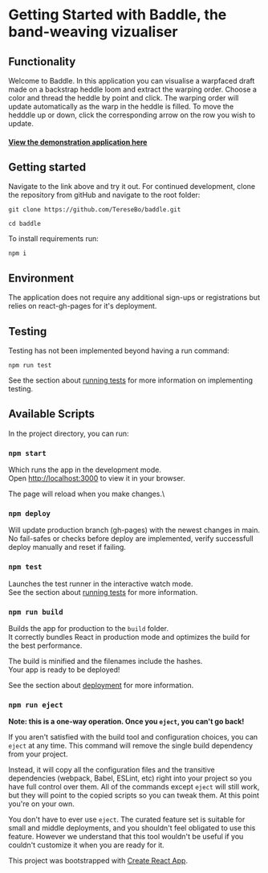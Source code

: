 # Getting Started with Baddle, the band-weaving vizualiser

## Functionality
Welcome to Baddle. In this application you can visualise a warpfaced draft made on a backstrap heddle loom and extract the warping order. Choose a color and thread the heddle by point and click. The warping order will update automatically as the warp in the heddle is filled. To move the hedddle up or down, click the corresponding arrow on the row you wish to update. 

#### [View the demonstration application here](https://teresebo.github.io/baddle/)

## Getting started
Navigate to the link above and try it out. 
For continued development, clone the repository from gitHub and navigate to the root folder:  

```git clone https://github.com/TereseBo/baddle.git```  

```cd baddle```  

To install requirements run:  

```npm i ```  

## Environment
The application does not require any additional sign-ups or registrations but relies on react-gh-pages for it's deployment.

## Testing
Testing has not been implemented beyond having a run command:

```npm run test```

See the section about [running tests](https://facebook.github.io/create-react-app/docs/running-tests) for more information on implementing testing.

## Available Scripts

In the project directory, you can run:

### `npm start`

Which runs the app in the development mode.\
Open [http://localhost:3000](http://localhost:3000) to view it in your browser.

The page will reload when you make changes.\

### `npm deploy`

Will update production branch (gh-pages) with the newest changes in main. No fail-safes or checks before deploy are implemented, verify successfull deploy manually and reset if failing.


### `npm test`

Launches the test runner in the interactive watch mode.\
See the section about [running tests](https://facebook.github.io/create-react-app/docs/running-tests) for more information.

### `npm run build`

Builds the app for production to the `build` folder.\
It correctly bundles React in production mode and optimizes the build for the best performance.

The build is minified and the filenames include the hashes.\
Your app is ready to be deployed!

See the section about [deployment](https://facebook.github.io/create-react-app/docs/deployment) for more information.

### `npm run eject`

**Note: this is a one-way operation. Once you `eject`, you can't go back!**

If you aren't satisfied with the build tool and configuration choices, you can `eject` at any time. This command will remove the single build dependency from your project.

Instead, it will copy all the configuration files and the transitive dependencies (webpack, Babel, ESLint, etc) right into your project so you have full control over them. All of the commands except `eject` will still work, but they will point to the copied scripts so you can tweak them. At this point you're on your own.

You don't have to ever use `eject`. The curated feature set is suitable for small and middle deployments, and you shouldn't feel obligated to use this feature. However we understand that this tool wouldn't be useful if you couldn't customize it when you are ready for it.

This project was bootstrapped with [Create React App](https://github.com/facebook/create-react-app).